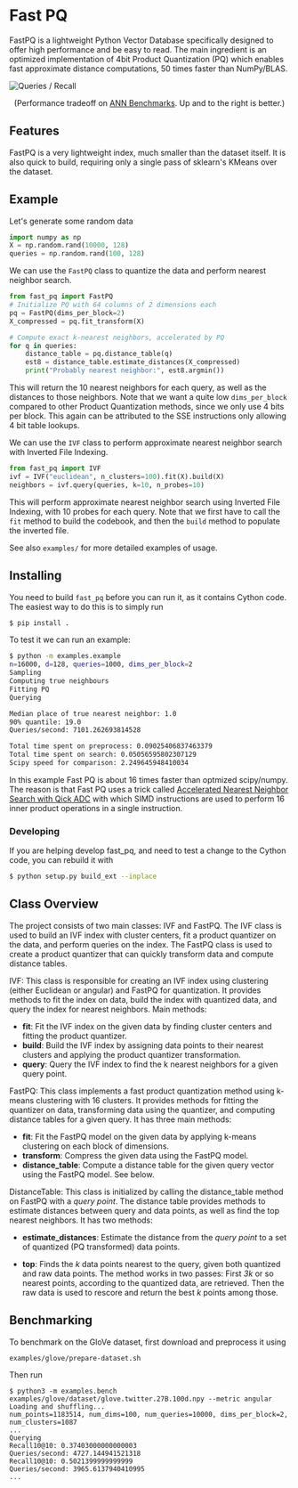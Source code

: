 # Fast PQ
FastPQ is a lightweight Python Vector Database specifically designed to offer high performance and be easy to read.
The main ingredient is an optimized implementation of 4bit Product Quantization (PQ) which enables fast approximate distance computations, 50 times faster than NumPy/BLAS.

![Queries / Recall](https://raw.githubusercontent.com/thomasahle/fast_pq/main/static/plot.png)

<p align="center">
(Performance tradeoff on <a href="http://ann-benchmarks.com/glove-100-angular_10_angular.html">ANN Benchmarks</a>. Up and to the right is better.)
</p>

## Features

FastPQ is a very lightweight index, much smaller than the dataset itself.
It is also quick to build, requiring only a single pass of sklearn's KMeans over the dataset.

## Example

Let's generate some random data

```python
import numpy as np
X = np.random.rand(10000, 128)
queries = np.random.rand(100, 128)
```

We can use the `FastPQ` class to quantize the data and perform nearest neighbor search.

```python
from fast_pq import FastPQ
# Initialize PQ with 64 columns of 2 dimensions each
pq = FastPQ(dims_per_block=2)
X_compressed = pq.fit_transform(X)

# Compute exact k-nearest neighbors, accelerated by PQ
for q in queries:
    distance_table = pq.distance_table(q)
    est8 = distance_table.estimate_distances(X_compressed)
    print("Probably nearest neighbor:", est8.argmin())

```

This will return the 10 nearest neighbors for each query, as well as the distances to those neighbors.
Note that we want a quite low `dims_per_block` compared to other Product Quantization methods, since we only use 4 bits per block.
This again can be attributed to the SSE instructions only allowing 4 bit table lookups.

We can use the `IVF` class to perform approximate nearest neighbor search with Inverted File Indexing.

```python
from fast_pq import IVF
ivf = IVF("euclidean", n_clusters=100).fit(X).build(X)
neighbors = ivf.query(queries, k=10, n_probes=10)
```

This will perform approximate nearest neighbor search using Inverted File Indexing, with 10 probes for each query. Note that we first have to call the `fit` method to build the codebook, and then the `build` method to populate the inverted file.

See also `examples/` for more detailed examples of usage.

## Installing

You need to build `fast_pq` before you can run it, as it contains Cython code.
The easiest way to do this is to simply run

```bash
$ pip install .
```

To test it we can run an example:

```bash
$ python -m examples.example
n=16000, d=128, queries=1000, dims_per_block=2
Sampling
Computing true neighbours
Fitting PQ
Querying

Median place of true nearest neighbor: 1.0
90% quantile: 19.0
Queries/second: 7101.262693814528

Total time spent on preprocess: 0.09025406837463379
Total time spent on search: 0.05056595802307129
Scipy speed for comparison: 2.249645948410034
```

In this example Fast PQ is about 16 times faster than optmized scipy/numpy.
The reason is that Fast PQ uses a trick called [Accelerated Nearest Neighbor Search with Qick ADC](https://dl.acm.org/doi/abs/10.1145/3078971.3078992)
with which SIMD instructions are used to perform 16 inner product operations in a single instruction.

### Developing
If you are helping develop fast_pq, and need to test a change to the Cython code, you can rebuild it with
```bash
$ python setup.py build_ext --inplace
```

## Class Overview

The project consists of two main classes: IVF and FastPQ. The IVF class is used to build an IVF index with cluster centers, fit a product quantizer on the data, and perform queries on the index. The FastPQ class is used to create a product quantizer that can quickly transform data and compute distance tables.

IVF: This class is responsible for creating an IVF index using clustering (either Euclidean or angular) and FastPQ for quantization. It provides methods to fit the index on data, build the index with quantized data, and query the index for nearest neighbors.
Main methods:

 - **fit**: Fit the IVF index on the given data by finding cluster centers and fitting the product quantizer.
 - **build**: Build the IVF index by assigning data points to their nearest clusters and applying the product quantizer transformation.
 - **query**: Query the IVF index to find the k nearest neighbors for a given query point.

FastPQ: This class implements a fast product quantization method using k-means clustering with 16 clusters. It provides methods for fitting the quantizer on data, transforming data using the quantizer, and computing distance tables for a given query.
It has three main methods:

 - **fit**: Fit the FastPQ model on the given data by applying k-means clustering on each block of dimensions.
 - **transform**: Compress the given data using the FastPQ model.
 - **distance_table**: Compute a distance table for the given query vector using the FastPQ model. See below.
 
DistanceTable: This class is initialized by calling the distance_table method on FastPQ with a *query point*. The distance table provides methods to estimate distances between query and data points, as well as find the top nearest neighbors. It has two methods:

 - **estimate_distances**: Estimate the distance from the *query point* to a set of quantized (PQ transformed) data points.

 - **top**: Finds the *k* data points nearest to the query, given both quantized and raw data points. The method works in two passes: First *3k* or so nearest points, according to the quantized data, are retrieved. Then the raw data is used to rescore and return the best *k* points among those.

## Benchmarking
To benchmark on the GloVe dataset, first download and preprocess it using
```
examples/glove/prepare-dataset.sh
```
Then run
```
$ python3 -m examples.bench examples/glove/dataset/glove.twitter.27B.100d.npy --metric angular
Loading and shuffling...
num_points=1183514, num_dims=100, num_queries=10000, dims_per_block=2, num_clusters=1087
...
Querying
Recall10@10: 0.37403000000000003
Queries/second: 4727.144941521318
Recall10@10: 0.5021399999999999
Queries/second: 3965.6137940410995
...
```
